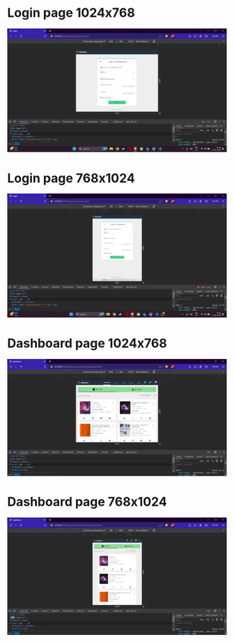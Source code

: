 # Login page 1024x768

![Alt text](./screenshots/login1024x768.png?raw=true "Login page 1024x768")

# Login page 768x1024

![Alt text](./screenshots/login768x1024%20.png?raw=true "Login page 768x1024")

# Dashboard page 1024x768

![Alt text](./screenshots/dashboard%201024x768.png?raw=true "Dashboard page 1024x768")

# Dashboard page 768x1024

![Alt text](./screenshots/dashboard%20768x1024%20.png?raw=true "Dashboard page 768x1024")
